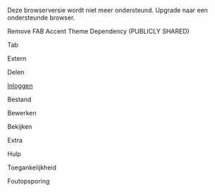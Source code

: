 
Deze browserversie wordt niet meer ondersteund. Upgrade naar een ondersteunde browser.

Remove FAB Accent Theme Dependency (PUBLICLY SHARED)

Tab

Extern

Delen

[Inloggen](https://accounts.google.com/ServiceLogin?service=wise&passive=1209600&osid=1&continue=https://docs.google.com/document/d/1kmXWerkykXXjMfibsc9O105NocBGH3dGW8UL2VH5Q48/edit&followup=https://docs.google.com/document/d/1kmXWerkykXXjMfibsc9O105NocBGH3dGW8UL2VH5Q48/edit&ltmpl=docs&ec=GAZAGQ)

Bestand

Bewerken

Bekijken

Extra

Hulp

Toegankelijkheid

Foutopsporing